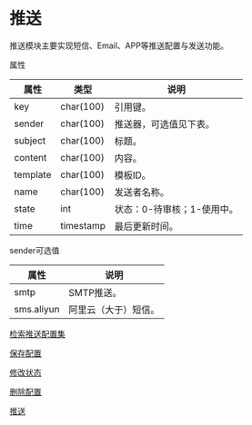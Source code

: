 # 推送

推送模块主要实现短信、Email、APP等推送配置与发送功能。

属性

|属性|类型|说明|
|---|---|---|
|key|char(100)|引用键。|
|sender|char(100)|推送器，可选值见下表。|
|subject|char(100)|标题。|
|content|char(100)|内容。|
|template|char(100)|模板ID。|
|name|char(100)|发送者名称。|
|state|int|状态：0-待审核；1-使用中。|
|time|timestamp|最后更新时间。|

sender可选值

|属性|说明|
|---|---|
|smtp|SMTP推送。|
|sms.aliyun|阿里云（大于）短信。|

[检索推送配置集](doc/query.md)

[保存配置](doc/save.md)

[修改状态](doc/state.md)

[删除配置](doc/delete.md)

[推送](doc/send.md)
